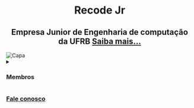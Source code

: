 <!--
###########################################################
#                                                         #
#              Desenvolvido por Thiago Sousa              #
#                github.com/thiagosousa81                 #
#                                                         #
#     A edição de conteúdo é permitida para os membros    #
#          Pull-Requests de correção são permitidas       #
#                                                         #
###########################################################
-->

<h1 align=center>Recode Jr</h1>

<h2 align=center>Empresa Junior de Engenharia de computação da UFRB <a href="https://recodejr.com/">Saiba mais...</a></h2>

<img src="https://recodejr.com/img/capa.jpg" alt="Capa"/>

<details><summary><h3>Membros</h3></summary>

| [Marcos Vinicyus](https://github.com/MVinicyuss) | [Crismar Cruz](https://github.com/CrismarCruz) |
| --- | --- |
| ![Anurag's GitHub stats](https://github-readme-stats.vercel.app/api?username=MVinicyuss&show_icons=true&theme=transparent&locale=pt-br) | ![Anurag's GitHub stats](https://github-readme-stats.vercel.app/api?username=CrismarCruz&show_icons=true&theme=transparent&locale=pt-br) |

| [Laércio Leal](https://github.com/LaercioLeal) | [Cleiton França](https://github.com/frpimentel) |
| --- | --- |
| ![Anurag's GitHub stats](https://github-readme-stats.vercel.app/api?username=LaercioLeal&show_icons=true&theme=transparent&locale=pt-br) | ![Anurag's GitHub stats](https://github-readme-stats.vercel.app/api?username=frpimentel&show_icons=true&theme=transparent&locale=pt-br) |

| [Victória Oliveira](https://github.com/VictoriaOli) | [Gustavo Nascimento](https://github.com/GSNascimento) |
| --- | --- |
| ![Anurag's GitHub stats](https://github-readme-stats.vercel.app/api?username=VictoriaOli&show_icons=true&theme=transparent&locale=pt-br) | ![Anurag's GitHub stats](https://github-readme-stats.vercel.app/api?username=GSNascimento&show_icons=true&theme=transparent&locale=pt-br) |

| [Laís Cardoso](https://github.com/lais-cardoso) | [Luciano Sabino](https://github.com/LucianoSabino) |
| --- | --- |
| ![Anurag's GitHub stats](https://github-readme-stats.vercel.app/api?username=lais-cardoso&show_icons=true&theme=transparent&locale=pt-br) | ![Anurag's GitHub stats](https://github-readme-stats.vercel.app/api?username=LucianoSabino&show_icons=true&theme=transparent&locale=pt-br) |

| [Vyckie](https://github.com/Vyckie) | [Julian Francisco](https://github.com/JulianFrancisco) |
| --- | --- |
| ![Anurag's GitHub stats](https://github-readme-stats.vercel.app/api?username=Vyckie&show_icons=true&theme=transparent&locale=pt-br) | ![Anurag's GitHub stats](https://github-readme-stats.vercel.app/api?username=JulianFrancisco&show_icons=true&theme=transparent&locale=pt-br) |

| [Emily Souza](https://github.com/souzaemily) | [Rafael Damasceno](https://github.com/Rafael_Damasceno) |
| --- | --- |
| ![Anurag's GitHub stats](https://github-readme-stats.vercel.app/api?username=souzaemily&show_icons=true&theme=transparent&locale=pt-br) | ![Anurag's GitHub stats](https://github-readme-stats.vercel.app/api?username=Rafael-Damasceno&show_icons=true&theme=transparent&locale=pt-br) |

| [Alanda Paciencia](https://github.com/Alanda-Pac) | [Thiago Sousa](https://github.com/ThiagoSousa81) |
| --- | --- |
| ![Anurag's GitHub stats](https://github-readme-stats.vercel.app/api?username=Alanda-Pac&show_icons=true&theme=transparent&locale=pt-br) | ![Anurag's GitHub stats](https://github-readme-stats.vercel.app/api?username=ThiagoSousa81&show_icons=true&theme=transparent&locale=pt-br) |

| [Victor dos Santos](https://github.com/victor25267) | [Henrique Yukio](https://github.com/hyukiody) |
| --- | --- |
| ![Anurag's GitHub stats](https://github-readme-stats.vercel.app/api?username=victor25267&show_icons=true&theme=transparent&locale=pt-br) | ![Anurag's GitHub stats](https://github-readme-stats.vercel.app/api?username=hyukiody&show_icons=true&theme=transparent&locale=pt-br) |

| [Gabriel Sodré](https://github.com/GabrielSodre02) | [Fernando Junior](https://github.com/aglomera) |
| --- | --- |
| ![Anurag's GitHub stats](https://github-readme-stats.vercel.app/api?username=GabrielSodre02&show_icons=true&theme=transparent&locale=pt-br) | ![Anurag's GitHub stats](https://github-readme-stats.vercel.app/api?username=aglomera&show_icons=true&theme=transparent&locale=pt-br) |

Veja todos os nossos membros [aqui](https://recodejr.com/equipe.html)

</details>

### [Fale conosco](https://recodejr.com/#contact)

